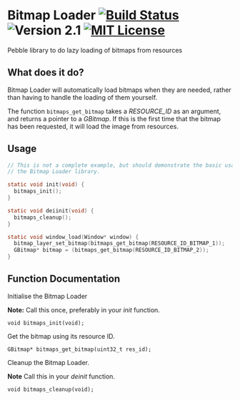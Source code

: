 # Bitmap Loader [![Build Status](http://img.shields.io/travis/smallstoneapps/bitmap-loader.svg?style=flat-square)](https://travis-ci.org/smallstoneapps/bitmap-loader/)&nbsp;![Version 2.1](http://img.shields.io/badge/version-2.1-orange.svg?style=flat-square)&nbsp;[![MIT License](http://img.shields.io/badge/license-MIT-lightgray.svg?style=flat-square)](./LICENSE)


Pebble library to do lazy loading of bitmaps from resources

## What does it do?

Bitmap Loader will automatically load bitmaps when they are needed, rather than
having to handle the loading of them yourself.

The function `bitmaps_get_bitmap` takes a *RESOURCE_ID* as an argument, and
returns a pointer to a *GBitmap*. If this is the first time that the bitmap has
been requested, it will load the image from resources.

## Usage

```c
// This is not a complete example, but should demonstrate the basic usage of
// the Bitmap Loader library.

static void init(void) {
  bitmaps_init();
}

static void deiinit(void) {
  bitmaps_cleanup();
}

static void window_load(Window* window) {
  bitmap_layer_set_bitmap(bitmaps_get_bitmap(RESOURCE_ID_BITMAP_1));
  GBitmap* bitmap = (bitmaps_get_bitmap(RESOURCE_ID_BITMAP_2));
}
```

## Function Documentation

Initialise the Bitmap Loader

**Note:** Call this once, preferably in your *init* function.

    void bitmaps_init(void);

Get the bitmap using its resource ID.

    GBitmap* bitmaps_get_bitmap(uint32_t res_id);

Cleanup the Bitmap Loader.

**Note** Call this in your *deinit* function.

    void bitmaps_cleanup(void);
